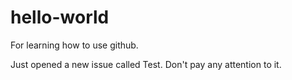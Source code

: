 hello-world
===========

For learning how to use github. 

Just opened a new issue called Test. Don't pay any attention to it.
